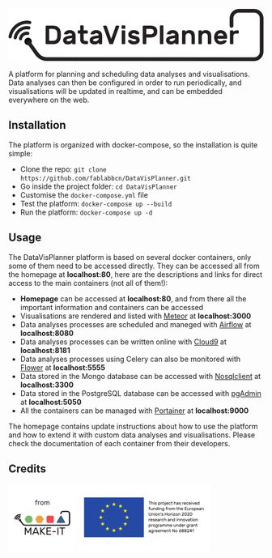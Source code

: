 ![](homepage/img/datavisplanner_logo_100.png)


A platform for planning and scheduling data analyses and visualisations. Data analyses can then be configured in order to run periodically, and visualisations will be updated in realtime, and can be embedded everywhere on the web.

## Installation

The platform is organized with docker-compose, so the installation is quite simple:

- Clone the repo: ``git clone https://github.com/fablabbcn/DataVisPlanner.git``
- Go inside the project folder: ``cd DataVisPlanner``
- Customise the ``docker-compose.yml`` file
- Test the platform: ``docker-compose up --build``
- Run the platform: ``docker-compose up -d``

## Usage

The DataVisPlanner platform is based on several docker containers, only some of them need to be accessed directly. They can be accessed all from the homepage at **localhost:80**, here are the descriptions and links for direct access to the main containers (not all of them!):

- **Homepage** can be accessed at **localhost:80**, and from there all the important information and containers can be accessed
- Visualisations are rendered and listed with [Meteor](https://www.meteor.com/) at **localhost:3000**
- Data analyses processes are scheduled and maneged with [Airflow](https://airflow.incubator.apache.org/) at **localhost:8080**
- Data analyses processes can be written online with [Cloud9](https://c9.io/) at **localhost:8181**
- Data analyses processes using Celery can also be monitored with [Flower](http://flower.readthedocs.io/en/latest/) at **localhost:5555**
- Data stored in the Mongo database can be accessed with [Nosqlclient](https://www.nosqlclient.com/) at **localhost:3300**
- Data stored in the PostgreSQL database can be accessed with [pgAdmin](https://www.pgadmin.org/) at **localhost:5050**
- All the containers can be managed with [Portainer](https://portainer.io/) at **localhost:9000**

The homepage contains update instructions about how to use the platform and how to extend it with custom data analyses and visualisations. Please check the documentation of each container from their developers.

## Credits

[![](homepage/img/from_30.png)](https://ec.europa.eu/digital-agenda/en/news/22-new-caps-projects-horizon-2020)

